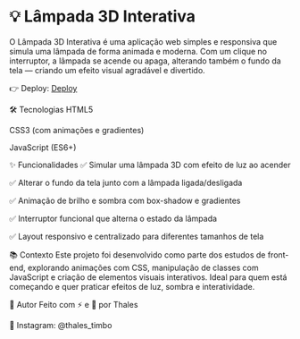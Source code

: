 # 💡 Lâmpada 3D Interativa

O Lâmpada 3D Interativa é uma aplicação web simples e responsiva que simula uma lâmpada de forma animada e moderna. Com um clique no interruptor, a lâmpada se acende ou apaga, alterando também o fundo da tela — criando um efeito visual agradável e divertido.

👉 Deploy: [Deploy](https://luxury-buttercream-97a3a5.netlify.app/)

🛠️ Tecnologias
HTML5

CSS3 (com animações e gradientes)

JavaScript (ES6+)

✨ Funcionalidades
✅ Simular uma lâmpada 3D com efeito de luz ao acender

✅ Alterar o fundo da tela junto com a lâmpada ligada/desligada

✅ Animação de brilho e sombra com box-shadow e gradientes

✅ Interruptor funcional que alterna o estado da lâmpada

✅ Layout responsivo e centralizado para diferentes tamanhos de tela

📚 Contexto
Este projeto foi desenvolvido como parte dos estudos de front-end, explorando animações com CSS, manipulação de classes com JavaScript e criação de elementos visuais interativos. Ideal para quem está começando e quer praticar efeitos de luz, sombra e interatividade.

🎨 Autor
Feito com ⚡ e 💙 por Thales

📱 Instagram: @thales_timbo
